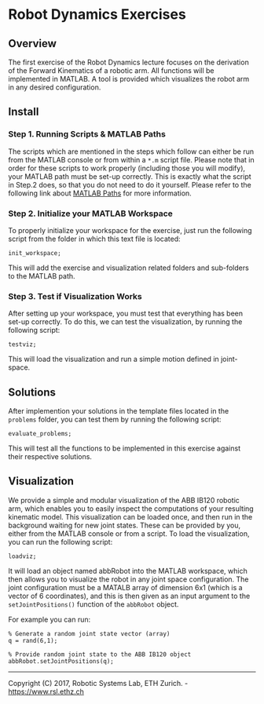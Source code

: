 # Robot Dynamics Exercises

## Overview

The first exercise of the Robot Dynamics lecture focuses on the derivation of the Forward Kinematics of a robotic arm.
All functions will be implemented in MATLAB. A tool is provided which visualizes the robot arm in any desired configuration.


## Install


### Step 1. Running Scripts & MATLAB Paths

The scripts which are mentioned in the steps which follow can either be run from the MATLAB console or from within a `*.m` script file.
Please note that in order for these scripts to work properly (including those you will modify), your MATLAB path must be set-up
correctly. This is exactly what the script in Step.2 does, so that you do not need to do it yourself. Please refer to the following link about
[MATLAB Paths](https://www.mathworks.com/help/matlab/matlab_env/what-is-the-matlab-search-path.html) for more information.


### Step 2. Initialize your MATLAB Workspace

To properly initialize your workspace for the exercise, just run the following script from the folder in which this text file is located:

    init_workspace;

This will add the exercise and visualization related folders and sub-folders to the MATLAB path.


### Step 3. Test if Visualization Works

After setting up your workspace, you must test that everything has been set-up correctly. To do this, we can test the visualization, by running
the following script:

    testviz;

This will load the visualization and run a simple motion defined in joint-space.



## Solutions

After implemention your solutions in the template files located in the `problems` folder, you can test them by running the following script:

    evaluate_problems;

This will test all the functions to be implemented in this exercise against their respective solutions.



## Visualization

We provide a simple and modular visualization of the ABB IB120 robotic arm, which enables you to easily inspect the computations of your resulting
kinematic model. This visualization can be loaded once, and then run in the background waiting for new joint states. These can be provided by you,
either from the MATLAB console or from a script. To load the visualization, you can run the following script:

    loadviz;

It will load an object named abbRobot into the MATLAB workspace, which then allows you to visualize the robot in any joint space configuration.
The joint configuration must be a MATALB array of dimension 6x1 (which is a vector of 6 coordinates), and this is then given as an input argument
to the `setJointPositions()` function of the `abbRobot` object.

For example you can run:


    % Generate a random joint state vector (array)
    q = rand(6,1);

    % Provide random joint state to the ABB IB120 object
    abbRobot.setJointPositions(q);


----
Copyright (C) 2017, Robotic Systems Lab, ETH Zurich. - https://www.rsl.ethz.ch
